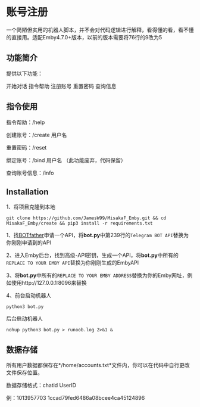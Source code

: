 # 账号注册

  一个简陋但实用的机器人脚本，并不会对代码逻辑进行解释，看得懂的看，看不懂的直接用。适配Emby4.7.0+版本，以前的版本需要将76行的9改为5

## 功能简介

提供以下功能： 

开始对话
指令帮助
注册账号
重置密码
查询信息



## 指令使用

指令帮助：/help

创建账号：/create 用户名

重置密码：/reset

绑定账号：/bind 用户名 （此功能废弃，代码保留）

查询账号信息：/info



## Installation

1、将项目克隆到本地

```
git clone https://github.com/JamesW99/MisakaF_Emby.git && cd MisakaF_Emby/create && pip3 install -r requirements.txt
```

1、找[BOTfather](https://t.me/BotFather)申请一个API，将**bot.py**中第239行的`Telegram BOT API`替换为你刚刚申请到的API

2、进入Emby后台，找到高级-API密钥，生成一个API，将**bot.py**中所有的`REPLACE TO YOUR EMBY API`替换为你刚刚生成的EmbyAPI

3、将**bot.py**中所有的`REPLACE TO YOUR EMBY ADDRESS`替换为你的Emby网址，例如使用http://127.0.0.1:8096来替换

4、前台启动机器人

```
python3 bot.py
```

后台启动机器人

```
nohup python3 bot.py > runoob.log 2>&1 &
```



## 数据存储

所有用户数据都保存在*/home/accounts.txt*文件内，你可以在代码中自行更改文件保存位置。

数据存储格式：chatid UserID

例：1013957703 1ccad79fed6486a08bcee4ca45124896







​		

